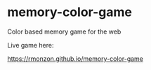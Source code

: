 # memory-color-game
Color based memory game for the web

Live game here: 

https://rmonzon.github.io/memory-color-game
